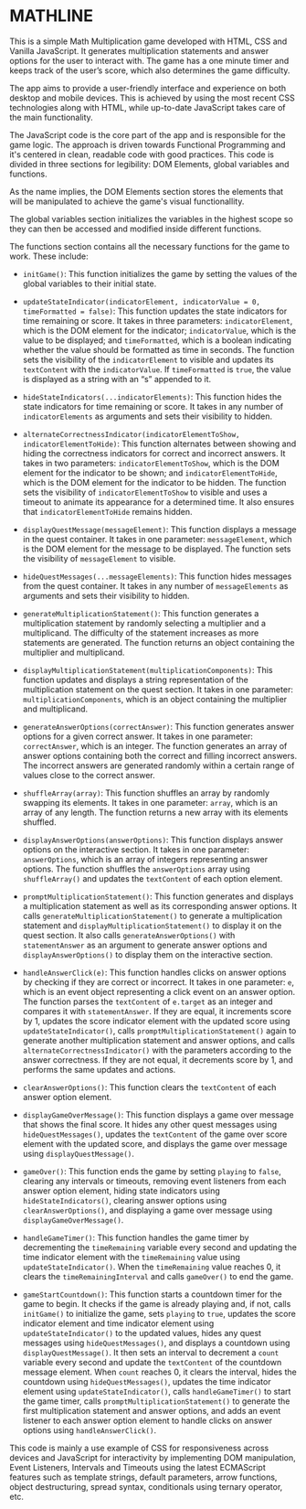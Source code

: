 # MATHLINE

This is a simple Math Multiplication game developed with HTML, CSS and Vanilla JavaScript. It generates multiplication statements and answer options for the user to interact with. The game has a one minute timer and keeps track of the user’s score, which also determines the game difficulty.

The app aims to provide a user-friendly interface and experience on both desktop and mobile devices. This is achieved by using the most recent CSS technologies along with HTML, while up-to-date JavaScript takes care of the main functionality.

The JavaScript code is the core part of the app and is responsible for the game logic. The approach is driven towards Functional Programming and it's centered in clean, readable code with good practices. This code is divided in three sections for legibility: DOM Elements, global variables and functions.

As the name implies, the DOM Elements section stores the elements that will be manipulated to achieve the game's visual functionallity.

The global variables section initializes the variables in the highest scope so they can then be accessed and modified inside different functions.

The functions section contains all the necessary functions for the game to work. These include:

- `initGame()`: This function initializes the game by setting the values of the global variables to their initial state.

- `updateStateIndicator(indicatorElement, indicatorValue = 0, timeFormatted = false)`: This function updates the state indicators for time remaining or score. It takes in three parameters: `indicatorElement`, which is the DOM element for the indicator; `indicatorValue`, which is the value to be displayed; and `timeFormatted`, which is a boolean indicating whether the value should be formatted as time in seconds. The function sets the visibility of the `indicatorElement` to visible and updates its `textContent` with the `indicatorValue`. If `timeFormatted` is `true`, the value is displayed as a string with an “s” appended to it.

- `hideStateIndicators(...indicatorElements)`: This function hides the state indicators for time remaining or score. It takes in any number of `indicatorElements` as arguments and sets their visibility to hidden.

- `alternateCorrectnessIndicator(indicatorElementToShow, indicatorElementToHide)`: This function alternates between showing and hiding the correctness indicators for correct and incorrect answers. It takes in two parameters: `indicatorElementToShow`, which is the DOM element for the indicator to be shown; and `indicatorElementToHide`, which is the DOM element for the indicator to be hidden. The function sets the visibility of `indicatorElementToShow` to visible and uses a timeout to animate its appearance for a determined time. It also ensures that `indicatorElementToHide` remains hidden.

- `displayQuestMessage(messageElement)`: This function displays a message in the quest container. It takes in one parameter: `messageElement`, which is the DOM element for the message to be displayed. The function sets the visibility of `messageElement` to visible.

- `hideQuestMessages(...messageElements)`: This function hides messages from the quest container. It takes in any number of `messageElements` as arguments and sets their visibility to hidden.

- `generateMultiplicationStatement()`: This function generates a multiplication statement by randomly selecting a multiplier and a multiplicand. The difficulty of the statement increases as more statements are generated. The function returns an object containing the multiplier and multiplicand.

- `displayMultiplicationStatement(multiplicationComponents)`: This function updates and displays a string representation of the multiplication statement on the quest section. It takes in one parameter: `multiplicationComponents`, which is an object containing the multiplier and multiplicand.

- `generateAnswerOptions(correctAnswer)`: This function generates answer options for a given correct answer. It takes in one parameter: `correctAnswer`, which is an integer. The function generates an array of answer options containing both the correct and filling incorrect answers. The incorrect answers are generated randomly within a certain range of values close to the correct answer.

- `shuffleArray(array)`: This function shuffles an array by randomly swapping its elements. It takes in one parameter: `array`, which is an array of any length. The function returns a new array with its elements shuffled.

- `displayAnswerOptions(answerOptions)`: This function displays answer options on the interactive section. It takes in one parameter: `answerOptions`, which is an array of integers representing answer options. The function shuffles the `answerOptions` array using `shuffleArray()` and updates the `textContent` of each option element.

- `promptMultiplicationStatement()`: This function generates and displays a multiplication statement as well as its corresponding answer options. It calls `generateMultiplicationStatement()` to generate a multiplication statement and `displayMultiplicationStatement()` to display it on the quest section. It also calls `generateAnswerOptions()` with `statementAnswer` as an argument to generate answer options and `displayAnswerOptions()` to display them on the interactive section.

- `handleAnswerClick(e)`: This function handles clicks on answer options by checking if they are correct or incorrect. It takes in one parameter: `e`, which is an event object representing a click event on an answer option. The function parses the `textContent` of `e.target` as an integer and compares it with `statementAnswer`. If they are equal, it increments score by 1, updates the score indicator element with the updated score using `updateStateIndicator()`, calls `promptMultiplicationStatement()` again to generate another multiplication statement and answer options, and calls `alternateCorrectnessIndicator()` with the parameters according to the answer correctness. If they are not equal, it decrements score by 1, and performs the same updates and actions.

- `clearAnswerOptions()`: This function clears the `textContent` of each answer option element.

- `displayGameOverMessage()`: This function displays a game over message that shows the final score. It hides any other quest messages using `hideQuestMessages()`, updates the `textContent` of the game over score element with the updated score, and displays the game over message using `displayQuestMessage()`.

- `gameOver()`: This function ends the game by setting `playing` to `false`, clearing any intervals or timeouts, removing event listeners from each answer option element, hiding state indicators using `hideStateIndicators()`, clearing answer options using `clearAnswerOptions()`, and displaying a game over message using `displayGameOverMessage()`.

- `handleGameTimer()`: This function handles the game timer by decrementing the `timeRemaining` variable every second and updating the time indicator element with the `timeRemaining` value using `updateStateIndicator()`. When the `timeRemaining` value reaches 0, it clears the `timeRemainingInterval` and calls `gameOver()` to end the game.

- `gameStartCountdown()`: This function starts a countdown timer for the game to begin. It checks if the game is already playing and, if not, calls `initGame()` to initialize the game, sets `playing` to `true`, updates the score indicator element and time indicator element using `updateStateIndicator()` to the updated values, hides any quest messages using `hideQuestMessages()`, and displays a countdown using `displayQuestMessage()`. It then sets an interval to decrement a `count` variable every second and update the `textContent` of the countdown message element. When `count` reaches 0, it clears the interval, hides the countdown using `hideQuestMessages()`, updates the time indicator element using `updateStateIndicator()`, calls `handleGameTimer()` to start the game timer, calls `promptMultiplicationStatement()` to generate the first multiplication statement and answer options, and adds an event listener to each answer option element to handle clicks on answer options using `handleAnswerClick()`.

This code is mainly a use example of CSS for responsiveness across devices and JavaScript for interactivity by implementing DOM manipulation, Event Listeners, Intervals and Timeouts using the latest ECMAScript features such as template strings, default parameters, arrow functions, object destructuring, spread syntax, conditionals using ternary operator, etc.